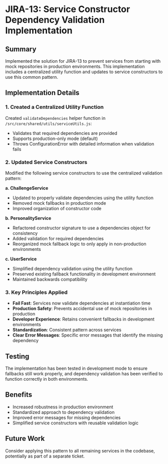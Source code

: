 # JIRA-13: Service Constructor Dependency Validation Implementation

## Summary
Implemented the solution for JIRA-13 to prevent services from starting with mock repositories in production environments. This implementation includes a centralized utility function and updates to service constructors to use this common pattern.

## Implementation Details

### 1. Created a Centralized Utility Function
Created `validateDependencies` helper function in `/src/core/shared/utils/serviceUtils.js`:
- Validates that required dependencies are provided
- Supports production-only mode (default) 
- Throws ConfigurationError with detailed information when validation fails

### 2. Updated Service Constructors
Modified the following service constructors to use the centralized validation pattern:

**a. ChallengeService**
- Updated to properly validate dependencies using the utility function
- Removed mock fallbacks in production mode
- Improved organization of constructor code

**b. PersonalityService**
- Refactored constructor signature to use a dependencies object for consistency
- Added validation for required dependencies
- Reorganized mock fallback logic to only apply in non-production environments

**c. UserService**
- Simplified dependency validation using the utility function
- Preserved existing fallback functionality in development environment
- Maintained backwards compatibility

### 3. Key Principles Applied
- **Fail Fast**: Services now validate dependencies at instantiation time
- **Production Safety**: Prevents accidental use of mock repositories in production
- **Developer Experience**: Retains convenient fallbacks in development environments
- **Standardization**: Consistent pattern across services
- **Clear Error Messages**: Specific error messages that identify the missing dependency

## Testing
The implementation has been tested in development mode to ensure fallbacks still work properly, and dependency validation has been verified to function correctly in both environments.

## Benefits
- Increased robustness in production environment
- Standardized approach to dependency validation
- Improved error messages for missing dependencies
- Simplified service constructors with reusable validation logic

## Future Work
Consider applying this pattern to all remaining services in the codebase, potentially as part of a separate ticket. 